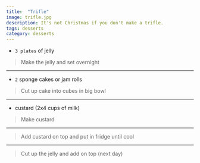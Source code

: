 ```yaml
---
title:  "Trifle"
image: trifle.jpg
description: It's not Christmas if you don't make a trifle.
tags: desserts
category: desserts
---
```


* `3 plates` of jelly

> Make the jelly and set overnight

---

* `2` sponge cakes or jam rolls

> Cut up cake into cubes in big bowl

---

* custard (2x4 cups of milk)

> Make custard

--- 

> Add custard on top and put in fridge until cool

--- 

> Cut up the jelly and add on top (next day)
